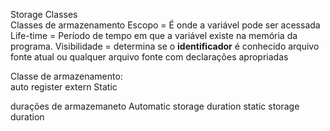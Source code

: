 Storage Classes\
Classes de armazenamento
Escopo = É onde a variável pode ser acessada
Life-time = Período de tempo em que a variável existe na memória da programa.
Visibilidade = determina se o **identificador** é conhecido arquivo fonte atual ou qualquer arquivo fonte com declarações apropriadas

Classe de armazenamento:\
auto
register
extern
Static

durações de armazemaneto
Automatic storage duration
static storage duration
